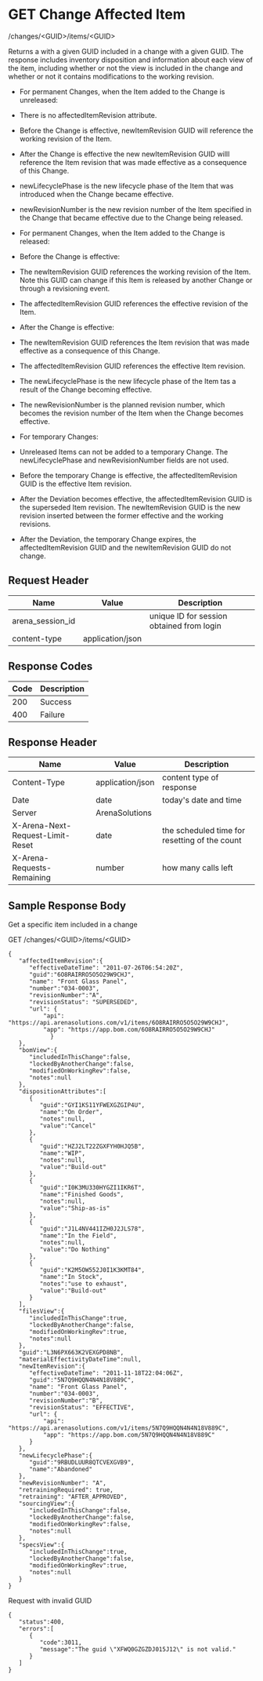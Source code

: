 # GET Change Affected Item


/changes/&lt;GUID&gt;/items/&lt;GUID&gt;

Returns a  with a given GUID included in a change with a given GUID. The response includes inventory disposition and information about each view of the item, including whether or not the view is included in the change  and whether or not it contains modifications to the working revision.

* For permanent Changes, when the Item added to the Change is unreleased:

* There is no affectedItemRevision attribute.

* Before the Change is effective, newItemRevision GUID will reference the working  revision of the Item.

* After the Change is effective the new newItemRevision GUID willl reference the Item revision that was made effective as a consequence of this Change.

* newLifecyclePhase is the new lifecycle phase of the Item that was introduced when the Change became effective. 

* newRevisionNumber is the new revision number of the Item specified in the Change that became effective due to the Change being released.

* For permanent Changes, when the Item added to the Change is released:

* Before the Change is effective:

* The newItemRevision GUID references the working revision of the Item. Note this GUID can change if this Item is released by another Change or through a revisioning event.

* The affectedItemRevision GUID references the effective revision of the Item. 

* After the Change is effective:

* The newItemRevision GUID references the Item revision that was made effective as a consequence of this Change.

* The affectedItemRevision GUID references the effective Item revision.

* The newLifecyclePhase is the new lifecycle phase of the Item tas a result of the Change becoming effective.

* The newRevisionNumber is the planned revision number, which becomes the revision number of the Item when the Change becomes effective.

* For temporary Changes:

* Unreleased Items can not be added to a temporary Change. The newLifecyclePhase and newRevisionNumber fields are not used.

* Before the temporary Change is effective, the affectedItemRevision GUID is the effective Item revision.

* After the Deviation becomes effective, the affectedItemRevision GUID is the superseded Item revision. The newItemRevision GUID is the new revision inserted between the former effective and the working revisions.

* After the Deviation, the temporary Change expires, the affectedItemRevision GUID and the newItemRevision GUID do not change.

## Request Header

| Name<br> | Value<br> | Description<br> |
|  --- |  --- |  --- | 
| arena_session_id<br> |   | unique ID for session obtained from login<br> |
| content\-type<br> | application/json<br> |   |

## Response Codes

| Code<br> | Description<br> |
|  --- |  --- | 
| 200<br> | Success<br> |
| 400<br> | Failure<br> |

## Response Header

| Name<br> | Value<br> | Description<br> |
|  --- |  --- |  --- | 
| Content\-Type<br> | application/json<br> | content type of response<br> |
| Date<br> | date<br> | today's date and time<br> |
| Server<br> | ArenaSolutions<br> |   |
| X\-Arena\-Next\-Request\-Limit\-Reset<br> | date<br> | the scheduled time for resetting of the count<br> |
| X\-Arena\-Requests\-Remaining<br> | number<br> | how many calls left<br> |

## Sample Response Body
Get a specific  item included in a change



GET /changes/&lt;GUID&gt;/items/&lt;GUID&gt;

```
{
   "affectedItemRevision":{
      "effectiveDateTime": "2011-07-26T06:54:20Z",
      "guid":"6O8RAIRRO5O5O29W9CHJ",
      "name": "Front Glass Panel",
      "number":"034-0003",
      "revisionNumber":"A",
      "revisionStatus": "SUPERSEDED",
      "url": {
          "api": "https://api.arenasolutions.com/v1/items/6O8RAIRRO5O5O29W9CHJ",
          "app": "https://app.bom.com/6O8RAIRRO5O5O29W9CHJ"
            }
   },
   "bomView":{
      "includedInThisChange":false,
      "lockedByAnotherChange":false,
      "modifiedOnWorkingRev":false,
      "notes":null
   },
   "dispositionAttributes":[
      {
         "guid":"GYI1KS11YFWEXGZGIP4U",
         "name":"On Order",
         "notes":null,
         "value":"Cancel"
      },
      {
         "guid":"HZJ2LT22ZGXFYH0HJQ5B",
         "name":"WIP",
         "notes":null,
         "value":"Build-out"
      },
      {
         "guid":"I0K3MU330HYGZI1IKR6T",
         "name":"Finished Goods",
         "notes":null,
         "value":"Ship-as-is"
      },
      {
         "guid":"J1L4NV441IZH0J2JLS78",
         "name":"In the Field",
         "notes":null,
         "value":"Do Nothing"
      },
      {
         "guid":"K2M5OW552J0I1K3KMT84",
         "name":"In Stock",
         "notes":"use to exhaust",
         "value":"Build-out"
      }
   ],
   "filesView":{
      "includedInThisChange":true,
      "lockedByAnotherChange":false,
      "modifiedOnWorkingRev":true,
      "notes":null
   },
   "guid":"L3N6PX663K2VEXGPD8NB",
   "materialEffectivityDateTime":null,
   "newItemRevision":{
      "effectiveDateTime": "2011-11-18T22:04:06Z",
      "guid":"5N7Q9HQQN4N4N18V889C",
      "name": "Front Glass Panel",
      "number":"034-0003",
      "revisionNumber":"B",
      "revisionStatus": "EFFECTIVE",
      "url": {
          "api": "https://api.arenasolutions.com/v1/items/5N7Q9HQQN4N4N18V889C",
          "app": "https://app.bom.com/5N7Q9HQQN4N4N18V889C"
      }
   },
   "newLifecyclePhase":{
      "guid":"9RBUDLUUR8QTCVEXGVB9",
      "name":"Abandoned"
   },
   "newRevisionNumber": "A",
   "retrainingRequired": true,
   "retraining": "AFTER_APPROVED",
   "sourcingView":{
      "includedInThisChange":false,
      "lockedByAnotherChange":false,
      "modifiedOnWorkingRev":false,
      "notes":null
   },
   "specsView":{
      "includedInThisChange":true,
      "lockedByAnotherChange":false,
      "modifiedOnWorkingRev":true,
      "notes":null
   }
}
```
Request with invalid GUID

```
{  
   "status":400,
   "errors":[  
      {  
         "code":3011,
         "message":"The guid \"XFWQ0GZGZDJ015J12\" is not valid."
      }
   ]
}
```

